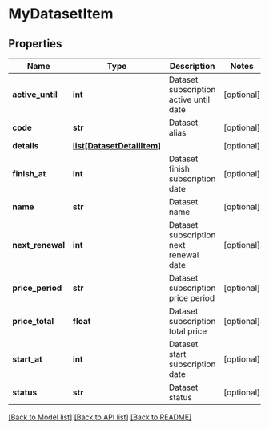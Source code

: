 # MyDatasetItem

## Properties
Name | Type | Description | Notes
------------ | ------------- | ------------- | -------------
**active_until** | **int** | Dataset subscription active until date | [optional] 
**code** | **str** | Dataset alias | [optional] 
**details** | [**list[DatasetDetailItem]**](DatasetDetailItem.md) |  | [optional] 
**finish_at** | **int** | Dataset finish subscription date | [optional] 
**name** | **str** | Dataset name | [optional] 
**next_renewal** | **int** | Dataset subscription next renewal date | [optional] 
**price_period** | **str** | Dataset subscription price period | [optional] 
**price_total** | **float** | Dataset subscription total price | [optional] 
**start_at** | **int** | Dataset start subscription date | [optional] 
**status** | **str** | Dataset status | [optional] 

[[Back to Model list]](../README.md#documentation-for-models) [[Back to API list]](../README.md#documentation-for-api-endpoints) [[Back to README]](../README.md)

